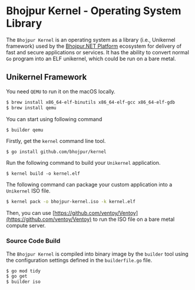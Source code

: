 # Bhojpur Kernel - Operating System Library

The `Bhojpur Kernel` is an operating system as a library (i.e., Unikernel framework) used by the
[Bhojpur.NET Platform](https://github.com/bhojpur/platform) ecosystem for delivery of fast and
secure applications or services. It has the ability to convert normal `Go` program into an ELF
unikernel, which could be run on a bare metal.

## Unikernel Framework

You need `QEMU` to run it on the macOS locally.

```bash
$ brew install x86_64-elf-binutils x86_64-elf-gcc x86_64-elf-gdb
$ brew install qemu
```

You can start using following command

```bash
$ builder qemu
```

Firstly, get the `kernel` command line tool.

```
$ go install github.com/bhojpur/kernel
```

Run the following command to build your `Unikernel` application.

```
$ kernel build -o kernel.elf
```

The following command can package your custom application into a `Unikernel` ISO file.

```bash
$ kernel pack -o bhojpur-kernel.iso -k kernel.elf
```

Then, you can use [https://github.com/ventoy/Ventoy](https://github.com/ventoy/Ventoy) to
run the ISO file on a bare metal compute server.

### Source Code Build

The `Bhojpur Kernel` is compiled into binary image by the `builder` tool using the configuration settings
defined in the `builderfile.go` file.

```bash
$ go mod tidy
$ go get
$ builder iso
```
